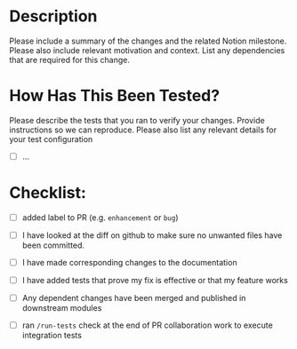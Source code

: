 # Description

Please include a summary of the changes and the related Notion milestone. Please also include relevant motivation and context. List any dependencies that are required for this change.

# How Has This Been Tested?

Please describe the tests that you ran to verify your changes. Provide instructions so we can reproduce. Please also list any relevant details for your test configuration

- [ ] ...

# Checklist:

- [ ] added label to PR (e.g. `enhancement` or `bug`)
- [ ] I have looked at the diff on github to make sure no unwanted files have been committed. 
- [ ] I have made corresponding changes to the documentation
- [ ] I have added tests that prove my fix is effective or that my feature works
- [ ] Any dependent changes have been merged and published in downstream modules
- [ ] ran `/run-tests` check at the end of PR collaboration work to execute integration tests

